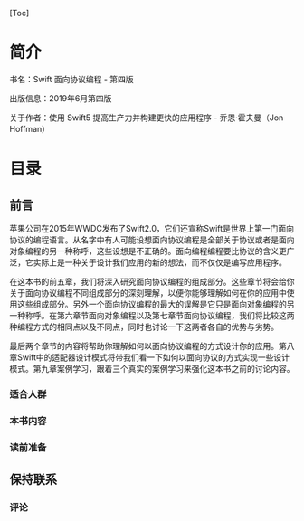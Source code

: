 [Toc]

# 简介

书名：Swift 面向协议编程 - 第四版 

出版信息：2019年6月第四版

关于作者：使用 Swift5 提高生产力并构建更快的应用程序 - 乔恩·霍夫曼（Jon Hoffman）

# 目录

## 前言

苹果公司在2015年WWDC发布了Swift2.0，它们还宣称Swift是世界上第一门面向协议的编程语言。从名字中有人可能设想面向协议编程是全部关于协议或者是面向对象编程的另一种称呼，这些设想是不正确的。面向编程编程要比协议的含义更广泛，它实际上是一种关于设计我们应用的新的想法，而不仅仅是编写应用程序。

在这本书的前五章，我们将深入研究面向协议编程的组成部分。这些章节将会给你关于面向协议编程不同组成部分的深刻理解，以便你能够理解如何在你的应用中使用这些组成部分。另外一个面向协议编程的最大的误解是它只是面向对象编程的另一种称呼。在第六章节面向对象编程以及第七章节面向协议编程，我们将比较这两种编程方式的相同点以及不同点，同时也讨论一下这两者各自的优势与劣势。

最后两个章节的内容将帮助你理解如何以面向协议编程的方式设计你的应用。第八章Swift中的适配器设计模式将带我们看一下如何以面向协议的方式实现一些设计模式。第九章案例学习，跟着三个真实的案例学习来强化这本书之前的讨论内容。

### 适合人群



### 本书内容

### 读前准备

## 保持联系

### 评论
## 